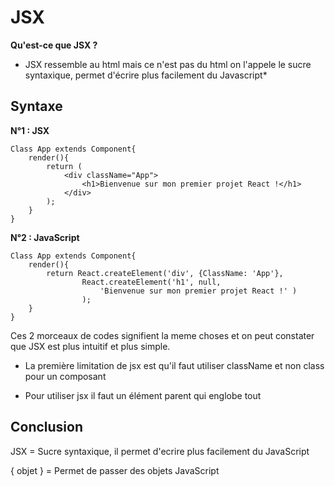 # JSX

**Qu'est-ce que JSX ?**


- JSX ressemble au html mais ce n'est pas du html on l'appele le sucre syntaxique, permet d'écrire plus facilement du Javascript*

## Syntaxe

**N°1 : JSX** 

    Class App extends Component{
        render(){
            return (
                <div className="App">
                    <h1>Bienvenue sur mon premier projet React !</h1>
                </div>
            );
        }
    }

**N°2 : JavaScript**

    Class App extends Component{
        render(){
            return React.createElement('div', {ClassName: 'App'},
                    React.createElement('h1', null,
                        'Bienvenue sur mon premier projet React !' )
                    );
        }
    }

Ces 2 morceaux de codes signifient la meme choses et on peut constater que JSX est plus intuitif et plus simple.


- La première limitation de jsx est qu'il faut utiliser className et non class pour un composant 

- Pour utiliser jsx il faut un élément parent qui englobe tout 


## Conclusion 

JSX = Sucre syntaxique, il permet d'ecrire plus facilement du JavaScript 

{ objet } = Permet de passer des objets JavaScript
